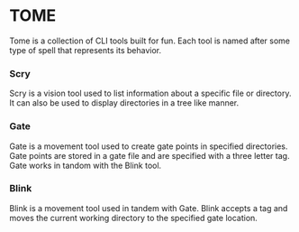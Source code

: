 # TOME

Tome is a collection of CLI tools built for fun. Each tool is named after some type
of spell that represents its behavior.

### Scry

Scry is a vision tool used to list information about a specific file or directory. It
can also be used to display directories in a tree like manner.

### Gate

Gate is a movement tool used to create gate points in specified directories. Gate points
are stored in a gate file and are specified with a three letter tag. Gate works in
tandom with the Blink tool.

### Blink

Blink is a movement tool used in tandem with Gate. Blink accepts a tag and moves the current
working directory to the specified gate location.
